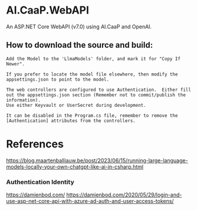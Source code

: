 # AI.CaaP.WebAPI
An ASP.NET Core WebAPI (v7.0) using AI.CaaP and OpenAI.


## How to download the source and build:


```
Add the Model to the 'LlmaModels' folder, and mark it for "Copy If Newer".

If you prefer to locate the model file elsewhere, then modify the appsettings.json to point to the model.

The web controllers are configured to use Authentication.  Either fill out the appsettings.json section (Remember not to commit/publish the information).
Use either Keyvault or UserSecret during development.

It can be disabled in the Program.cs file, remember to remove the [Authentication] attributes from the controllers.

```


# References
https://blog.maartenballiauw.be/post/2023/06/15/running-large-language-models-locally-your-own-chatgpt-like-ai-in-csharp.html


### Authentication Identity
https://damienbod.com/
https://damienbod.com/2020/05/29/login-and-use-asp-net-core-api-with-azure-ad-auth-and-user-access-tokens/
